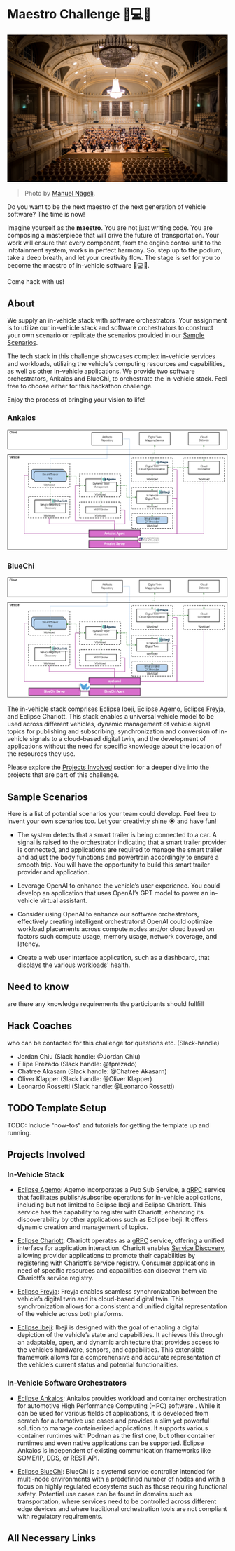 # Maestro Challenge 🚗💻🎶

![Maestro](docs/diagrams//orchestra_picture.jpg)
>Photo by <a href="https://unsplash.com/@gwundrig?utm_content=creditCopyText&utm_medium=referral&utm_source=unsplash">Manuel Nägeli</a>.

Do you want to be the next maestro of the next generation of vehicle software? The time is now!

Imagine yourself as the **maestro**. You are not just writing code. You are composing a masterpiece that will drive the future of transportation. Your work will ensure that every component, from the engine control unit to the infotainment system, works in perfect harmony. So, step up to the podium, take a deep breath, and let your creativity flow. The stage is set for you to become the maestro of in-vehicle software 🚗💻🎶.

Come hack with us!

## About

We supply an in-vehicle stack with software orchestrators. Your assignment is to utilize our in-vehicle stack and software orchestrators to construct your own scenario or replicate the scenarios provided in our [Sample Scenarios](#sample-scenarios).

The tech stack in this challenge showcases complex in-vehicle services and workloads, utilizing the vehicle’s computing resources and capabilities, as well as other in-vehicle applications. We provide two software orchestrators, Ankaios and BlueChi, to orchestrate the in-vehicle stack. Feel free to choose either for this hackathon challenge.

Enjoy the process of bringing your vision to life!

### Ankaios
![Ankaios](docs/diagrams/ankaios.png)

### BlueChi
![BlueChi](docs/diagrams/bluechi.png)

The in-vehicle stack comprises Eclipse Ibeji, Eclipse Agemo, Eclipse Freyja, and Eclipse Chariott. This stack enables a universal vehicle model to be used across different vehicles, dynamic management of vehicle signal topics for publishing and subscribing, synchronization and conversion of in-vehicle signals to a cloud-based digital twin, and the development of applications without the need for specific knowledge about the location of the resources they use.

Please explore the [Projects Involved](#projects-involved) section for a deeper dive into the projects that are part of this challenge.

## Sample Scenarios

Here is a list of potential scenarios your team could develop. Feel free to invent your own scenarios too. Let your creativity shine ☀️ and have fun!

- The system detects that a smart trailer is being connected to a car. A signal is raised to the orchestrator indicating that a smart trailer provider is connected, and applications are required to manage the smart trailer and adjust the body functions and powertrain accordingly to ensure a smooth trip. You will have the opportunity to build this smart trailer provider and application.

- Leverage OpenAI to enhance the vehicle’s user experience. You could develop an application that uses OpenAI’s GPT model to power an in-vehicle virtual assistant.

- Consider using OpenAI to enhance our software orchestrators, effectively creating intelligent orchestrators! OpenAI could optimize workload placements across compute nodes and/or cloud based on factors such compute usage, memory usage, network coverage, and latency.

- Create a web user interface application, such as a dashboard, that displays the various workloads' health.

## Need to know
are there any knowledge requirements the participants should fullfill

## Hack Coaches
who can be contacted for this challenge for questions etc. (Slack-handle)

- Jordan Chiu (Slack handle: @Jordan Chiu)
- Filipe Prezado (Slack handle: @fprezado)
- Chatree Akasarn (Slack handle: @Chatree Akasarn)
- Oliver Klapper (Slack handle: @Oliver Klapper)
- Leonardo Rossetti (Slack handle: @Leonardo Rossetti)

## TODO Template Setup
TODO: Include "how-tos" and tutorials for getting the template up and running.

## Projects Involved

### In-Vehicle Stack
- [Eclipse Agemo](https://github.com/eclipse-chariott/Agemo): Agemo incorporates a Pub Sub Service, a [gRPC](https://grpc.io/docs/what-is-grpc/introduction/) service that facilitates publish/subscribe operations for in-vehicle applications, including but not limited to Eclipse Ibeji and Eclipse Chariott. This service has the capability to register with Chariott, enhancing its discoverability by other applications such as Eclipse Ibeji. It offers dynamic creation and management of topics.

- [Eclipse Chariott](https://github.com/eclipse-chariott/chariott): Chariott operates as a [gRPC](https://grpc.io/docs/what-is-grpc/introduction/) service, offering a unified interface for application interaction. Chariott enables [Service Discovery](https://github.com/eclipse-chariott/chariott/blob/main/service_discovery/README.md), allowing provider applications to promote their capabilities by registering with Chariott’s service registry. Consumer applications in need of specific resources and capabilities can discover them via Chariott’s service registry.

- [Eclipse Freyja](https://github.com/eclipse-ibeji/freyja/): Freyja enables seamless synchronization between the vehicle’s digital twin and its cloud-based digital twin. This synchronization allows for a consistent and unified digital representation of the vehicle across both platforms.

- [Eclipse Ibeji](https://github.com/eclipse-ibeji/ibeji): Ibeji is designed with the goal of enabling a digital depiction of the vehicle’s state and capabilities. It achieves this through an adaptable, open, and dynamic architecture that provides access to the vehicle’s hardware, sensors, and capabilities. This extensible framework allows for a comprehensive and accurate representation of the vehicle’s current status and potential functionalities.


### In-Vehicle Software Orchestrators
- [Eclipse Ankaios](https://eclipse-ankaios.github.io/ankaios): Ankaios provides workload and container orchestration for automotive High Performance Computing (HPC) software . While it can be used for various fields of applications, it is developed from scratch for automotive use cases and provides a slim yet powerful solution to manage containerized applications. It supports various container runtimes with Podman as the first one, but other container runtimes and even native applications can be supported. Eclipse Ankaios is independent of existing communication frameworks like SOME/IP, DDS, or REST API.

- [Eclipse BlueChi](https://github.com/containers/bluechi): BlueChi is a systemd service controller intended for multi-node environments with a predefined number of nodes and with a focus on highly regulated ecosystems such as those requiring functional safety. Potential use cases can be found in domains such as transportation, where services need to be controlled across different edge devices and where traditional orchestration tools are not compliant with regulatory requirements.

## All Necessary Links
